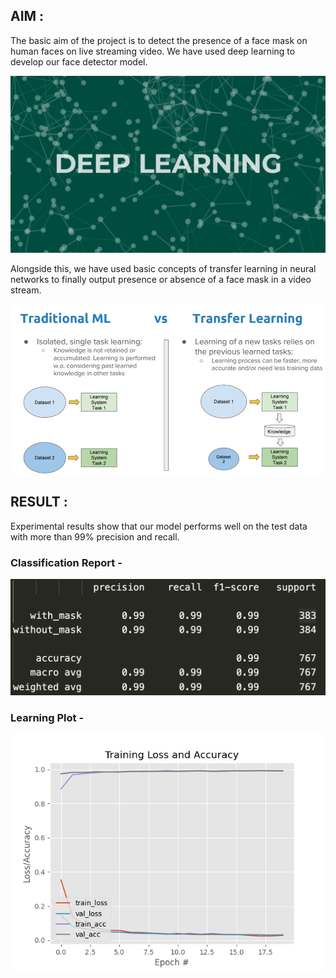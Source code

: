 
## AIM : 
The basic aim of the project is to detect the presence of a face mask on human faces on live streaming video. We have used deep learning to develop our face detector model. 

![Deep Learning](images/DL.jpeg)

Alongside this, we have used basic concepts of transfer learning in neural networks to finally output presence or absence of a face mask in a video stream. 

![Transfer Learning](images/Transfer-Learning.png)


## RESULT : 
Experimental results show that our model performs well on the test data with more than 99% precision and recall.

### Classification Report -
![Classification Report](images/classification-report.png)

### Learning Plot -
![Deep Learning](images/plot.png)